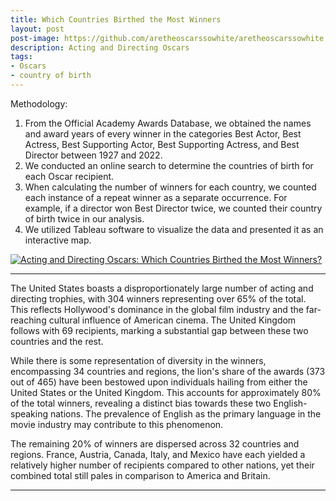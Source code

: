 ```yaml
---
title: Which Countries Birthed the Most Winners
layout: post
post-image: https://github.com/aretheoscarssowhite/aretheoscarssowhite.github.io/blob/master/assets/images/blog3.jpeg?raw=true
description: Acting and Directing Oscars
tags:
- Oscars
- country of birth
---
```


Methodology:
1. From the Official Academy Awards Database, we obtained the names and award years of every winner in the categories Best Actor, Best Actress, Best Supporting Actor, Best Supporting Actress, and Best Director between 1927 and 2022.
2. We conducted an online search to determine the countries of birth for each Oscar recipient.
3. When calculating the number of winners for each country, we counted each instance of a repeat winner as a separate occurrence. For example, if a director won Best Director twice, we counted their country of birth twice in our analysis. 
4. We utilized Tableau software to visualize the data and presented it as an interactive map.

<div class='tableauPlaceholder' id='viz1683933917191' style='position: relative'>
  <noscript>
    <a href='#'>
      <img alt='Acting and Directing Oscars: Which Countries Birthed the Most Winners?  ' src='https:&#47;&#47;public.tableau.com&#47;static&#47;images&#47;32&#47;32RP4FT84&#47;1_rss.png' style='border: none' />
    </a>
  </noscript>
  <object class='tableauViz'  style='display:none;'>
    <param name='host_url' value='https%3A%2F%2Fpublic.tableau.com%2F' /> 
    <param name='embed_code_version' value='3' />
    <param name='path' value='shared&#47;32RP4FT84' /> 
    <param name='toolbar' value='yes' />
    <param name='static_image' value='https:&#47;&#47;public.tableau.com&#47;static&#47;images&#47;32&#47;32RP4FT84&#47;1.png' /> 
    <param name='animate_transition' value='yes' />
    <param name='display_static_image' value='yes' />
    <param name='display_spinner' value='yes' /><param name='display_overlay' value='yes' />
    <param name='display_count' value='yes' />
    <param name='language' value='zh-CN' />
  </object>
</div>                

<script type='text/javascript'>                    
  var divElement = document.getElementById('viz1683933917191');                    
  var vizElement = divElement.getElementsByTagName('object')[0];                  
  vizElement.style.width='100%';vizElement.style.height=(divElement.offsetWidth*0.75)+'px';           
  var scriptElement = document.createElement('script');                  
  scriptElement.src = 'https://public.tableau.com/javascripts/api/viz_v1.js';               
  vizElement.parentNode.insertBefore(scriptElement, vizElement);          
</script>

---
The United States boasts a disproportionately large number of acting and directing trophies, with 304 winners representing over 65% of the total. This reflects Hollywood's dominance in the global film industry and the far-reaching cultural influence of American cinema. The United Kingdom follows with 69 recipients, marking a substantial gap between these two countries and the rest.

While there is some representation of diversity in the winners, encompassing 34 countries and regions, the lion's share of the awards (373 out of 465) have been bestowed upon individuals hailing from either the United States or the United Kingdom. This accounts for approximately 80% of the total winners, revealing a distinct bias towards these two English-speaking nations. The prevalence of English as the primary language in the movie industry may contribute to this phenomenon. 

The remaining 20% of winners are dispersed across 32 countries and regions. France, Austria, Canada, Italy, and Mexico have each yielded a relatively higher number of recipients compared to other nations, yet their combined total still pales in comparison to America and Britain.

---

